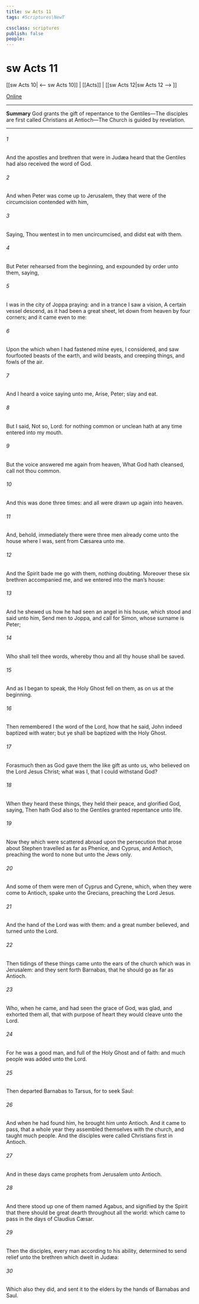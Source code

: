 ```yaml
---
title: sw Acts 11
tags: #Scriptures\NewT

cssclass: scriptures
publish: false
people:
---
```


# sw Acts 11
[[sw Acts 10| <-- sw Acts 10]] | [[Acts]] | [[sw Acts 12|sw Acts 12 --> ]]

[Online](https://churchofjesuschrist.org/study/scriptures/nt/acts/11?lang=eng)

---
__Summary__
God grants the gift of repentance to the Gentiles—The disciples are first called Christians at Antioch—The Church is guided by revelation.

---
###### 1 
And the apostles and brethren that were in Judæa heard that the Gentiles had also received the word of God.

###### 2 
And when Peter was come up to Jerusalem, they that were of the circumcision contended with him,

###### 3 
Saying, Thou wentest in to men uncircumcised, and didst eat with them.

###### 4 
But Peter rehearsed  from the beginning, and expounded  by order unto them, saying,

###### 5 
I was in the city of Joppa praying: and in a trance I saw a vision, A certain vessel descend, as it had been a great sheet, let down from heaven by four corners; and it came even to me:

###### 6 
Upon the which when I had fastened mine eyes, I considered, and saw fourfooted beasts of the earth, and wild beasts, and creeping things, and fowls of the air.

###### 7 
And I heard a voice saying unto me, Arise, Peter; slay and eat.

###### 8 
But I said, Not so, Lord: for nothing common or unclean hath at any time entered into my mouth.

###### 9 
But the voice answered me again from heaven, What God hath cleansed,  call not thou common.

###### 10 
And this was done three times: and all were drawn up again into heaven.

###### 11 
And, behold, immediately there were three men already come unto the house where I was, sent from Cæsarea unto me.

###### 12 
And the Spirit bade me go with them, nothing doubting. Moreover these six brethren accompanied me, and we entered into the man’s house:

###### 13 
And he shewed us how he had seen an angel in his house, which stood and said unto him, Send men to Joppa, and call for Simon, whose surname is Peter;

###### 14 
Who shall tell thee words, whereby thou and all thy house shall be saved.

###### 15 
And as I began to speak, the Holy Ghost fell on them, as on us at the beginning.

###### 16 
Then remembered I the word of the Lord, how that he said, John indeed baptized with water; but ye shall be baptized with the Holy Ghost.

###### 17 
Forasmuch then as God gave them the like gift as  unto us, who believed on the Lord Jesus Christ; what was I, that I could withstand God?

###### 18 
When they heard these things, they held their peace, and glorified God, saying, Then hath God also to the Gentiles granted repentance unto life.

###### 19 
Now they which were scattered abroad upon the persecution that arose about Stephen travelled as far as Phenice, and Cyprus, and Antioch, preaching the word to none but unto the Jews only.

###### 20 
And some of them were men of Cyprus and Cyrene, which, when they were come to Antioch, spake unto the Grecians, preaching the Lord Jesus.

###### 21 
And the hand of the Lord was with them: and a great number believed, and turned unto the Lord.

###### 22 
Then tidings of these things came unto the ears of the church which was in Jerusalem: and they sent forth Barnabas, that he should go as far as Antioch.

###### 23 
Who, when he came, and had seen the grace of God, was glad, and exhorted them all, that with purpose of heart they would cleave unto the Lord.

###### 24 
For he was a good man, and full of the Holy Ghost and of faith: and much people was added unto the Lord.

###### 25 
Then departed Barnabas to Tarsus, for to seek Saul:

###### 26 
And when he had found him, he brought him unto Antioch. And it came to pass, that a whole year they assembled themselves with the church, and taught much people. And the disciples were called Christians first in Antioch.

###### 27 
And in these days came prophets from Jerusalem unto Antioch.

###### 28 
And there stood up one of them named Agabus, and signified by the Spirit that there should be great dearth throughout all the world: which came to pass in the days of Claudius Cæsar.

###### 29 
Then the disciples, every man according to his ability, determined to send relief unto the brethren which dwelt in Judæa:

###### 30 
Which also they did, and sent it to the elders by the hands of Barnabas and Saul.

